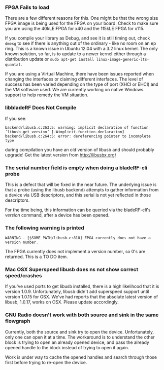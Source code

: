 ### FPGA Fails to load ###
There are a few different reasons for this.  One might be that the wrong size FPGA image is being used for the FPGA on your board.  Check to make sure you are using the 40kLE FPGA for x40 and the 115kLE FPGA for x115.

If you compile your library as Debug, and see it is still timing out, check `dmesg` to see if there is anything out of the ordinary - like no room on an ep ring.  This is a known issue in Ubuntu 12.04 with a 3.2 linux kernel.  The only known solution, so far, is to update to a newer kernel either through a distribution update or `sudo apt-get install linux-image-generic-lts-quantal`.

If you are using a Virtual Machine, there have been issues reported when changing the interfaces or claiming different interfaces.  The level of success has been varied depending on the type of port (XHCI or EHCI) and the VM software used.  We are currently working on native Windows support to help remedy the VM situation.


### libbladeRF Does Not Compile ###
If you see:

    backend/libusb.c:263:5: warning: implicit declaration of function ‘libusb_get_version’ [-Wimplicit-function-declaration]
    backend/libusb.c:264:5: error: dereferencing pointer to incomplete type

during compilation you have an old version of libusb and should probably upgrade! Get the latest version from http://libusbx.org/

### The serial number field is empty when doing a bladeRF-cli probe ###
This is a defect that will be fixed in the near future. The underlying issue is that a probe (using the libusb backend) attempts to gather information from a device via USB descriptors, and this serial is not yet reflected in those descriptors.

For the time being, this information can be queried via the bladeRF-cli's _version_ command, after a device has been opened.



### The following warning is printed ###
```
WARNING - [$SOME_PATH/libusb.c:818] FPGA currently does not have a version number.
```

The FPGA currently does not implement a version number, so 0's are returned. This is a TO DO item.

### Mac OSX Superspeed libusb does ns not show correct speed/crashes ###

If you've used ports to get libusb installed, there is a high likelihood that it is version 1.0.9.  Unfortunately, libusb didn't add superspeed support until version 1.0.15 for OSX.  We've had reports that the absolute latest version of libusb, 1.0.17, works on OSX.  Please update accordingly.

### GNU Radio doesn't work with both source and sink in the same flowgraph ###

Currently, both the source and sink try to open the device.  Unfortunately, only one can open it at a time.  The workaround is to understand the other block is trying to open an already opened device, and pass the already opened handle to the block instead of trying to open it again.

Work is under way to cache the opened handles and search through those first before trying to re-open the device.
